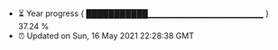 - ⏳ Year progress { ███████████▁▁▁▁▁▁▁▁▁▁▁▁▁▁▁▁▁▁▁ } 37.24 %
- ⏰ Updated on Sun, 16 May 2021 22:28:38 GMT

